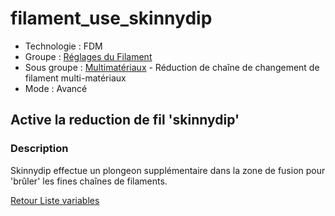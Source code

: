 # filament_use_skinnydip

* Technologie : FDM
* Groupe : [Réglages du Filament](../filament_settings/filament_settings.md)
* Sous groupe : [Multimatériaux](../filament_settings/filament_settings.md#multimatériaux) - Réduction de chaîne de changement de filament multi-matériaux
* Mode : Avancé

## Active la reduction de fil 'skinnydip'

### Description

Skinnydip effectue un plongeon supplémentaire dans la zone de fusion pour 'brûler' les fines chaînes de filaments.

[Retour Liste variables](variable_list.md)